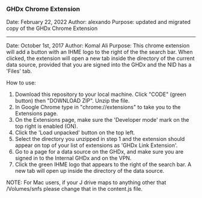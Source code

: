 ### GHDx Chrome Extension

Date: February 22, 2022
Author: alexando
Purpose: updated and migrated copy of the GHDx Chrome Extension

-----

Date: October 1st, 2017
Author: Komal Ali
Purpose: This chrome extension will add a button with an IHME logo to the right of the the search bar. When clicked, the extension will open a new tab inside the directory of the current data source, provided that you are signed into the GHDx and the NID has a 'Files' tab.

How to use:

1) Download this repository to your local machine. Click "CODE" (green button) then "DOWNLOAD ZIP". Unzip the file.
2) In Google Chrome type in "chrome://extensions" to take you to the Extensions page.
3) On the Extensions page, make sure the 'Developer mode' mark on the top right is enabled (ON).
4) Click the 'Load unpacked' button on the top left.
5) Select the directory you unzipped in step 1 and the extension should appear on top of your list of extensions as 'GHDx Link Extension'.
6) Go to a page for a data source on the GHDx, and make sure you are signed in to the Internal GHDx and on the VPN.
7) Click the green IHME logo that appears to the right of the search bar. A new tab will open up inside the directory of the data source.

NOTE: For Mac users, if your J drive maps to anything other that /Volumes/snfs please change that in the content.js file.
